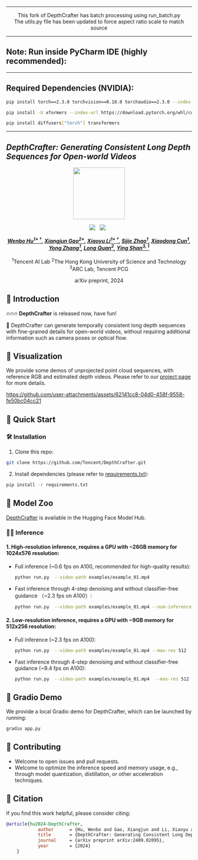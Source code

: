 <div align="center">
<hr>
This fork of DepthCrafter has batch processing using run_batch.py
<br>
The utils.py file has been updated to force aspect ratio scale to match source
<hr>
</div>

## Note: Run inside PyCharm IDE (highly recommended):

<hr>

## Required Dependencies (NVIDIA):

```bash
pip install torch==2.3.0 torchvision==0.18.0 torchaudio==2.3.0 --index-url https://download.pytorch.org/whl/cu118
```

```bash
pip install -U xformers --index-url https://download.pytorch.org/whl/cu118
```

```bash
pip install diffusers["torch"] transformers
```

<hr>

## ___***DepthCrafter: Generating Consistent Long Depth Sequences for Open-world Videos***___
<div align="center">
<img src='https://depthcrafter.github.io/img/logo.png' style="height:140px"></img>



 <a href='https://arxiv.org/abs/2409.02095'><img src='https://img.shields.io/badge/arXiv-2409.02095-b31b1b.svg'></a> &nbsp;
 <a href='https://depthcrafter.github.io'><img src='https://img.shields.io/badge/Project-Page-Green'></a> &nbsp;


_**[Wenbo Hu<sup>1* &dagger;</sup>](https://wbhu.github.io), 
[Xiangjun Gao<sup>2*</sup>](https://scholar.google.com/citations?user=qgdesEcAAAAJ&hl=en), 
[Xiaoyu Li<sup>1* &dagger;</sup>](https://xiaoyu258.github.io), 
[Sijie Zhao<sup>1</sup>](https://scholar.google.com/citations?user=tZ3dS3MAAAAJ&hl=en), 
[Xiaodong Cun<sup>1</sup>](https://vinthony.github.io/academic), <br>
[Yong Zhang<sup>1</sup>](https://yzhang2016.github.io), 
[Long Quan<sup>2</sup>](https://home.cse.ust.hk/~quan), 
[Ying Shan<sup>3, 1</sup>](https://scholar.google.com/citations?user=4oXBp9UAAAAJ&hl=en)**_
<br><br>
<sup>1</sup>Tencent AI Lab
<sup>2</sup>The Hong Kong University of Science and Technology
<sup>3</sup>ARC Lab, Tencent PCG

arXiv preprint, 2024

</div>

## 🔆 Introduction

🔥🔥🔥 **DepthCrafter** is released now, have fun!


🤗 DepthCrafter can generate temporally consistent long depth sequences with fine-grained details for open-world videos, 
without requiring additional information such as camera poses or optical flow.

## 🎥 Visualization
We provide some demos of unprojected point cloud sequences, with reference RGB and estimated depth videos. 
Please refer to our [project page](https://depthcrafter.github.io) for more details.


https://github.com/user-attachments/assets/62141cc8-04d0-458f-9558-fe50bc04cc21




## 🚀 Quick Start

### 🛠️ Installation
1. Clone this repo:
```bash
git clone https://github.com/Tencent/DepthCrafter.git
```
2. Install dependencies (please refer to [requirements.txt](requirements.txt)):
```bash
pip install -r requirements.txt
```

## 🤗 Model Zoo
[DepthCrafter](https://huggingface.co/tencent/DepthCrafter) is available in the Hugging Face Model Hub.

### 🏃‍♂️ Inference
#### 1. High-resolution inference, requires a GPU with ~26GB memory for 1024x576 resolution:
- Full inference (~0.6 fps on A100, recommended for high-quality results):

    ```bash
    python run.py  --video-path examples/example_01.mp4
    ```


- Fast inference through 4-step denoising and without classifier-free guidance （~2.3 fps on A100）:

    ```bash
    python run.py  --video-path examples/example_01.mp4 --num-inference-steps 4 --guidance-scale 1.0
    ```


#### 2. Low-resolution inference, requires a GPU with ~9GB memory for 512x256 resolution:

- Full inference (~2.3 fps on A100):

    ```bash
    python run.py  --video-path examples/example_01.mp4 --max-res 512
    ```

- Fast inference through 4-step denoising and without classifier-free guidance (~9.4 fps on A100):
    ```bash
    python run.py  --video-path examples/example_01.mp4  --max-res 512 --num-inference-steps 4 --guidance-scale 1.0
    ```

## 🤖 Gradio Demo
We provide a local Gradio demo for DepthCrafter, which can be launched by running:
```bash
gradio app.py
``` 

## 🤝 Contributing
- Welcome to open issues and pull requests.
- Welcome to optimize the inference speed and memory usage, e.g., through model quantization, distillation, or other acceleration techniques.

## 📜 Citation
If you find this work helpful, please consider citing:
```bibtex
@article{hu2024-DepthCrafter,
            author      = {Hu, Wenbo and Gao, Xiangjun and Li, Xiaoyu and Zhao, Sijie and Cun, Xiaodong and Zhang, Yong and Quan, Long and Shan, Ying},
            title       = {DepthCrafter: Generating Consistent Long Depth Sequences for Open-world Videos},
            journal     = {arXiv preprint arXiv:2409.02095},
            year        = {2024}
    }
```

